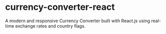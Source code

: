 # currency-converter-react
A modern and responsive Currency Converter built with React.js using real-time exchange rates and country flags.

